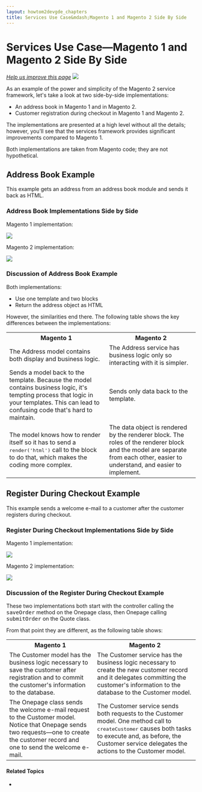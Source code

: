 ```yaml
---
layout: howtom2devgde_chapters
title: Services Use Case&mdash;Magento 1 and Magento 2 Side By Side 
---
```

 
<h1 id="svcs-use-case-mage1">Services Use Case&mdash;Magento 1 and Magento 2 Side By Side</h1>

<p><a href="{{ site.githuburl }}guides/m2devgde/v1.0.0.0/svcs-framework/compare_mage1_mage2.md" target="_blank"><em>Help us improve this page</em></a>&nbsp;<img src="{{ site.baseurl }}common/images/newWindow.gif"/></p>

As an example of the power and simplicity of the Magento 2 service framework, let's take a look at two side-by-side implementations:

*	An address book in Magento 1 and in Magento 2.
*	Customer registration during checkout in Magento 1 and Magento 2.

The implementations are presented at a high level without all the details; however, you'll see that the services framework provides significant improvements compared to Magento 1.

Both implementations are taken from Magento code; they are not hypothetical.

## Address Book Example

This example gets an address from an address book module and sends it back as HTML.

### Address Book Implementations Side by Side

Magento 1 implementation:

<p><img src="{{ site.baseurl }}common/images/services_service-interaction_addr-book_mage1.png"/></p>

Magento 2 implementation:

<p><img src="{{ site.baseurl }}common/images/services_service-interaction_addr-book_mage2.png"/></p>

### Discussion of Address Book Example

Both implementations:

*	Use one template and two blocks
*	Return the address object as HTML

However, the similarities end there. The following table shows the key differences between the implementations:

<table>
	<tbody>
		<tr class="table-headings">
			<th>Magento 1</th>
			<th>Magento 2</th>
		</tr>
	<tr class="even">
		<td>The Address model contains both display and business logic.</td>
		<td>The Address service has business logic only so interacting with it is simpler.</td>
	</tr>
	<tr class="odd">
		<td>Sends a model back to the template. Because the model contains business logic, it's tempting process that logic in your templates. This can lead to confusing code that's hard to maintain.</td>
		<td>Sends only data back to the template. </td>
	</tr>
	<tr class="even">
		<td>The model knows how to render itself so it has to send a <tt>render('html')</tt> call to the block to do that, which makes the coding more complex. </td>
		<td>The data object is rendered by the renderer block. The roles of the renderer block and the model are separate from each other, easier to understand, and easier to implement.</td>
	</tr>
	</tbody>
	</table>
	
## Register During Checkout Example

This example sends a welcome e-mail to a customer after the customer registers during checkout.

### Register During Checkout Implementations Side by Side

Magento 1 implementation:

<p><img src="{{ site.baseurl }}common/images/services_service-interaction_checkout-reg_mage1.png"/></p>

Magento 2 implementation:

<p><img src="{{ site.baseurl }}common/images/services_service-interaction_checkout-reg_mage2.png"/></p>

### Discussion of the Register During Checkout Example

These two implementations both start with the controller calling the <tt>saveOrder</tt> method on the Onepage class, then Onepage calling <tt>submitOrder</tt> on the Quote class.

From that point they are different, as the following table shows:

<table>
	<tbody>
		<tr class="table-headings">
			<th>Magento 1</th>
			<th>Magento 2</th>
		</tr>
	<tr class="even">
		<td>The Customer model has the business logic necessary to save the customer after registration and to commit the customer's information to the database.</td>
		<td>The Customer service has the business logic necessary to create the new customer record and it delegates committing the customer's information to the database to the Customer model.</td>
	</tr>
	<tr class="odd">
		<td>The Onepage class sends the welcome e-mail request to the Customer model. Notice that Onepage sends two requests&mdash;one to create the customer record and one to send the welcome e-mail.</td>
		<td>The Customer service sends both requests to the Customer model. One method call to <tt>createCustomer</tt> causes both tasks to execute and, as before, the Customer service delegates the actions to the Customer model.</td>
	</tr>
	</tbody>
	</table>
	



#### Related Topics

*	